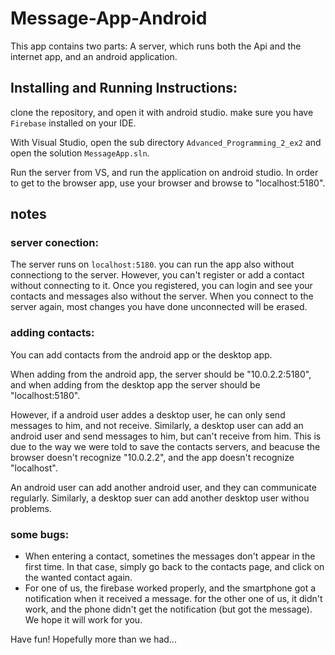 # Message-App-Android

This app contains two parts:
A server, which runs both the Api and the internet app,
and an android application.

## Installing and Running Instructions:

clone the repository, and open it with android studio. make sure you have `Firebase` installed on your IDE.

With Visual Studio, open the sub directory `Advanced_Programming_2_ex2` and open the solution `MessageApp.sln`.

Run the server from VS, and run the application on android studio.
In order to get to the browser app, use your browser and browse to "localhost:5180".

## notes

### server conection:

The server runs on `localhost:5180`.
you can run the app also without connectiong to the server. However, you can't register or add a contact without connecting to it.
Once you registered, you can login and see your contacts and messages also without the server.
When you connect to the server again, most changes you have done unconnected will be erased.

### adding contacts:

You can add contacts from the android app or the desktop app.

When adding from the android app, the server should be "10.0.2.2:5180", 
and when adding from the desktop app the server should be "localhost:5180".

However, if a android user addes a desktop user, he can only send messages to him, and not receive.
Similarly, a desktop user can add an android user and send messages to him, but can't receive from him.
This is due to the way we were told to save the contacts servers,
and beacuse the browser doesn't recognize "10.0.2.2", and the app doesn't recognize "localhost".

An android user can add another android user, and they can communicate regularly. Similarly, a desktop suer can add another desktop user withou problems.

### some bugs:

* When entering a contact, sometines the messages don't appear in the first time. 
In that case, simply go back to the contacts page, and click on the wanted contact again.
* For one of us, the firebase worked properly, and the smartphone got a notification when it received a message.
for the other one of us, it didn't work, and the phone didn't get the notification (but got the message).
We hope it will work for you.

Have fun! Hopefully more than we had...
